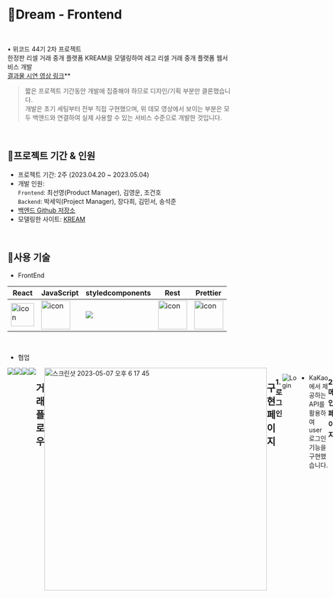 # 📍Dream - Frontend

<br>

• 위코드 44기 2차 프로젝트
<br>
한정판 리셀 거래 중개 플랫폼 KREAM을 모델링하여 레고 리셀 거래 중개 플랫폼 웹서비스 개발<br>
[결과물 시연 영상 링크](https://www.youtube.com/watch?v=UFuS91VcVp8)**

> 짧은 프로젝트 기간동안 개발에 집중해야 하므로 디자인/기획 부분만 클론했습니다.<br>
개발은 초기 세팅부터 전부 직접 구현했으며, 위 데모 영상에서 보이는 부분은 모두 백앤드와 연결하여 실제 사용할 수 있는 서비스 수준으로 개발한 것입니다.

<br>

## 📍프로젝트 기간 & 인원
* 프로젝트 기간: 2주 (2023.04.20 ~ 2023.05.04)   
* 개발 인원:  
  `Frontend`: 최선영(Product Manager), 김영운, 조건호 <br>
  `Backend`: 박세익(Project Manager), 장다희, 김민서, 송석준 <br>
* [백엔드 Github 저장소](https://github.com/wecode-bootcamp-korea/44-2nd-Dream-backend)
* 모델링한 사이트: [KREAM](https://kream.co.kr/)
<br>

## 📍사용 기술

* FrontEnd   

 |React|JavaScript|styledcomponents|Rest|Prettier|
|---|---|---|---|---|
|<div style="display: flex; align-items: flex-start;"><img src="https://techstack-generator.vercel.app/react-icon.svg" alt="icon" width="52" height="52" /></div>| <div style="display: flex; align-items: flex-start;"><img src="https://techstack-generator.vercel.app/js-icon.svg" alt="icon" width="65" height="65" /></div>| <div style="display: flex; align-items: flex-start;"><img src="https://img.shields.io/badge/styledcomponents-DB7093?style=for-the-badge&logo=styledcomponents&logoColor=white"> </div>|<div style="display: flex; align-items: flex-start;"><img src="https://techstack-generator.vercel.app/restapi-icon.svg" alt="icon" width="65" height="65" /></div>|<div style="display: flex; align-items: flex-start;"><img src="https://techstack-generator.vercel.app/prettier-icon.svg" alt="icon" width="65" height="65" /></div>|<div style="display: flex; align-items: flex-start;"><img src="https://techstack-generator.vercel.app/docker-icon.svg" alt="icon" width="65" height="65" /></div>|<div style="display: flex; align-items: flex-start;"><img src="https://techstack-generator.vercel.app/aws-icon.svg" alt="icon" width="65" height="65" /></div>|
<br>



</div>

* 협업 <br>
<div style="display: flex; align-items: flex-start;">
<img src="https://img.shields.io/badge/github-181717?style=for-the-badge&logo=github&logoColor=white">
<img src="https://img.shields.io/badge/trello-0055cc?style=for-the-badge&logo=trello&logoColor=yellow">
<img src="https://img.shields.io/badge/slack-4A154B?style=for-the-badge&logo=Slack&logoColor=wihte">
<img src="https://img.shields.io/badge/notion-000000?style=for-the-badge&logo=notion&logoColor=white">
<br>
<br>


 ## 거래 플로우
 
 <img width="500" alt="스크린샷 2023-05-07 오후 6 17 45" src="https://user-images.githubusercontent.com/121158293/236668841-92202a4a-31ab-4610-bf53-4c8b0d5229ca.png">


 ## 구현 페이지
 

### 1. 로그인
  
![Login](https://user-images.githubusercontent.com/126956430/246335675-b8b45999-a95a-4a93-932a-0790dcf0eca2.gif)

- KaKao에서 제공하는 API를 활용하여 user 로그인 기능을 구현했습니다.
  
<br>
  
### 2. 메인페이지
  
![Main](https://user-images.githubusercontent.com/126956430/246346154-6173812f-27e1-47df-8a3f-f9881292b668.gif)

- 메인 페이지 최상단 대배너는 캐러셀 기능을 사용하여 여러 이미지 또는 콘텐츠를 순환하면서 보여주는 슬라이드 형태로 구현했습니다. 사용자는 자동으로 변경되는 콘텐츠를 볼 수 있으며, 필요에 따라 이전 및 다음 버튼을 눌러 이동할 수도 있습니다.
  <br>
- 메인 페이지에서 상품 리스트를 보여주는데 상품 리스트를 한 번에 모두 보여주는 대신, 스크롤을 이용한 페이지네이션을 구현하여 로딩 속도를 향상시켰습니다. 이를 통해 사용자는 초기 상품 목록을 보고 필요에따라 추가 데이터를 스크롤하여 가져올 수 있습니다.
  <br>
- 상품 리스트를 효과적으로 보기 위해 쿼리스트링을 사용하여 필터 및 정렬 조건을 포함해 서버에 GET 요청을 보냅니다. 사용자는 상품 카테고리, 연령, 난이도와 같은 필터를 적용하고 좋아요 개수, 즉시 구매가, 즉시 판매가, 리뷰 수, 프리미엄 가격 등 다양한 방식으로 상품을 정렬할 수 있습니다. 특히 레고 제품 특성상 연령 및 난이도 가격 등을 고려할 일이 많은데 원하는 기준을 쉽게 필터링 할 수 있으며, 빠르고 간편하게 찾을 수 있습니다.

<br>
    
### 3. 검색 페이지
  
![Search](https://user-images.githubusercontent.com/126956430/246346060-9aee11e0-8c37-44c4-a326-66748ff09246.gif)

- 제품명에 포함된 키워드나 제품 카테고리명을 입력하여 검색하는 기능을 구현했습니다. 사용자가 입력한 키워드와 일치하는 제품을 찾아서 결과로 보여줍니다. 또한 검색시 키워드별 검색 량으 ㄹ누적하여 인기 검색어 순위를 실시간으로 업데이트하고, 검색창 하단에 상위 10개의 인기 검색어가 노출되도록 구현했습니다.
  
<br>

### 4. 제품 상품 페이지
  
![Detail](https://blog.kakaocdn.net/dn/bd5eNF/btsesb2eTIL/nWKBIPHfckqLnHw4MUEYm1/img.gif)

- 동적 라우팅을 구현하여 useNavigate 훅과 useParams 훅을 사용해 path parameter에 productId를 포함시켜 서버에 요청을 보내고 서버로부터 상품의 상세 정보를 받아오고, 해당 정보를 사용하여 제품 상세 페이지에 상품 정보를 표시합니다.
  <br>
- 사용자가 스크롤을 내리면 구매나 판매 버튼이 안보이게 되는데 이때 스크롤을 다시 위로 올려서 구매나 판매 버튼을 클릭하기 위한 번거로움을 덜어주기 위해 모달창을 활용하여 간단한 제품 정보와, 구매와 판매 버튼 등을 표시해줍니다. 이를 통해 화면 아래에서도 번거로운 스크롤 업 동작 없이도 구매 또는 판매 버튼을 누를 수 있으며, 모달창은 일시적으로 화면을 가리는 형태로 표시되기 때문에 사용자의 주의를 집중시켜 구매나 판매를 유도시킬 수 있도록 구현했습니다.
  
<br>
  

### 2. 로그인(Kakao Social Login)

<br> 
 
### 3. Search
 
 **상품 검색**
 
 **인기상품 검색**
 
<br>
 
### 4. 제품 필터

 
 <br>
 
### 5. Payment
 
 **구매 입찰**
 
 **즉시 구매**
 
 **판매 입찰**
 
 **즉시 판매**
 
 <br>
 
### 6. Likes
 
 <br>
 
 ### 7. Reviews
 
 **CREATE :**
 
 **READ :**
 
 **UPDATE :**
 
 **DELETE :**
  
   ## 6. 느낀점/회고
 > 2차 프로젝트 회고록: https://youngwoonkim.tistory.com/11
  <br>
  
 ## Reference

- 이 프로젝트는 [KREAM](https://kream.co.kr/) 사이트를 참조하여 학습목적으로 만들었습니다.
- 실무수준의 프로젝트이지만 학습용으로 만들었기 때문에 이 코드를 활용하여 이득을 취하거나 무단 배포할 경우 법적으로 문제될 수 있습니다.
- 이 프로젝트에서 사용하고 있는 사진 대부분은 위코드에서 구매한 것이므로 해당 프로젝트 외부인이 사용할 수 없습니다.
 

